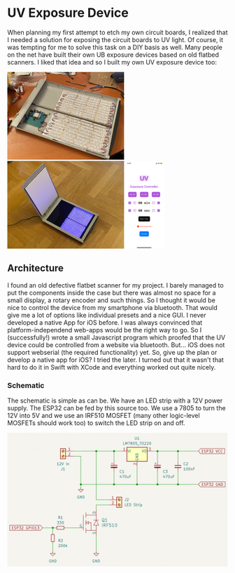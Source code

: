 # UV Exposure Device

When planning my first attempt to etch my own circuit boards, I realized that I needed a solution for exposing the circuit boards to UV light. Of course, it was tempting for me to solve this task on a DIY basis as well. Many people on the net have built their own UB exposure devices based on old flatbed scanners. I liked that idea and so I built my own UV exposure device too:


<img src="images/IMG_5348.JPG" height="200" /><img src="images/IMG_5359.JPG" height="200" /><img src="images/IMG_7681_UV_Controllere.PNG" height="200" />

## Architecture

I found an old defective flatbet scanner for my project. I barely managed to put the components inside the case but there was almost no space for a small display, a rotary encoder and such things. So I thought it would be nice to control the device from my smartphone via bluetooth. That would give me a lot of options like individual presets and a nice GUI. I never developed a native App for iOS before. I was always convinced that platform-independend web-apps would be the right way to go. So I (successfully!) wrote a small Javascript program which proofed that the UV device could be controlled from a website via bluetooth. But... iOS does not support webserial (the required functionality) yet. So, give up the plan or develop a native app for iOS? I tried the later. I turned out that it wasn't that hard to do it in Swift with XCode and everything worked out quite nicely.

### Schematic

The schematic is simple as can be. We have an LED strip with a 12V power supply. The ESP32 can be fed by this source too. We use a 7805 to turn the 12V into 5V and we use an IRF510 MOSFET (many other logic-level MOSFETs should work too) to switch the LED strip on and off. 

![schematic](schematic/schematic.png)





